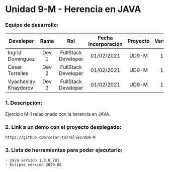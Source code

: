 # Unidad 9-M - Herencia en JAVA

### Equipo de desarrollo:

| Developer | Rama | Rol | Fecha Incorporación | Proyecto | Versión |
| --- | :---:  | :---:  | :---:  | :---: | :---:  |
| Ingrid Dominguez | Dev 1 | FullStack Developer | 01/02/2021 | UD9-M  | 1.0  |
| Cesar Torrelles | Dev 2 | FullStack Developer | 01/02/2021 | UD9-M  | 1.0  | 
| Vyacheslav Khaydorov | Dev 3 | FullStack Developer| 01/02/2021 | UD9-M  | 1.0  |

### 1. Descripción:

Ejercicio M-1 relacionado con la herencia en JAVA.

### 2. Link a un demo con el proyecto desplegado:
```
https://github.com/cesar-torrelles/UD9-M
```
### 3. Lista de herramientas para poder ejecutarlo:
```
- java version 1.8.0_281
- Eclipse version 2020-06
```

